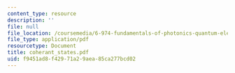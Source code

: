 ```yaml
---
content_type: resource
description: ''
file: null
file_location: /coursemedia/6-974-fundamentals-of-photonics-quantum-electronics-spring-2006/f9451ad8f42971a29aea85ca277bcd02_coherant_states.pdf
file_type: application/pdf
resourcetype: Document
title: coherant_states.pdf
uid: f9451ad8-f429-71a2-9aea-85ca277bcd02
---
```

